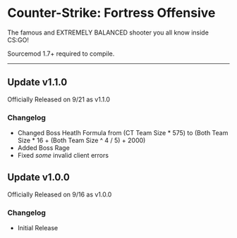 # Counter-Strike: Fortress Offensive
The famous and EXTREMELY BALANCED shooter you all know inside CS:GO!

Sourcemod 1.7+ required to compile.

---

## Update v1.1.0
Officially Released on 9/21 as v1.1.0

### Changelog 
- Changed Boss Heatlh Formula from (CT Team Size * 575) to (Both Team Size * 16 + (Both Team Size ^ 4 / 5) + 2000)
- Added Boss Rage
- Fixed *some* invalid client errors

## Update v1.0.0
Officially Released on 9/16 as v1.0.0

### Changelog 
- Initial Release
